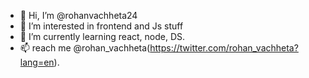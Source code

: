 - 👋 Hi, I’m @rohanvachheta24
- 👀 I’m interested in frontend and Js stuff
- 🌱 I’m currently learning react, node, DS.
- 📫 reach me @rohan_vachheta(https://twitter.com/rohan_vachheta?lang=en).

<!---
rohanvachheta24/rohanvachheta24 is a ✨ special ✨ repository because its `README.md` (this file) appears on your GitHub profile.
You can click the Preview link to take a look at your changes.
--->
